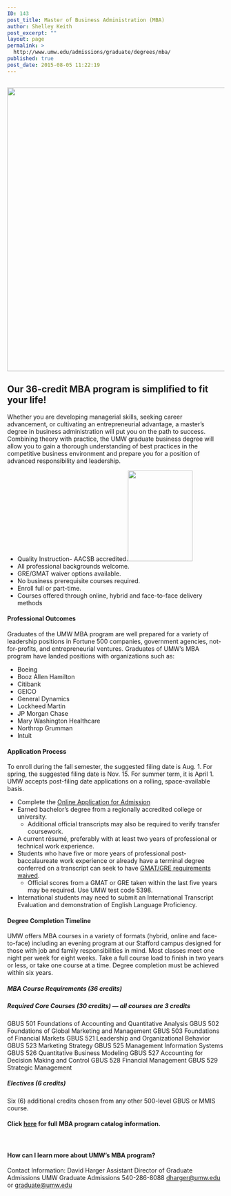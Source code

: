 ```yaml
---
ID: 143
post_title: Master of Business Administration (MBA)
author: Shelley Keith
post_excerpt: ""
layout: page
permalink: >
  http://www.umw.edu/admissions/graduate/degrees/mba/
published: true
post_date: 2015-08-05 11:22:19
---
```

<h2></h2>
<p data-wp-editing="1"><a href="http://www.umw.edu/admissions/wp-content/uploads/sites/6/2019/07/Web-mba-grad-pic.png"><img class="aligncenter size-page-feature-uncropped wp-image-48679" src="http://www.umw.edu/admissions/wp-content/uploads/sites/6/2019/07/Web-mba-grad-pic-1140x681.png" alt="" width="1100" height="657" /></a></p>

<h2><strong>Our 36-credit MBA program is simplified to fit your life!  </strong></h2>
<p data-wp-editing="1">Whether you are developing managerial skills, seeking career advancement, or cultivating an entrepreneurial advantage, a master’s degree in business administration will put you on the path to success. Combining theory with practice, the UMW graduate business degree will allow you to gain a thorough understanding of best practices in the competitive business environment and prepare you for a position of advanced responsibility and leadership.</p>

<ul>
 	<li>Quality Instruction- AACSB accredited.<a href="http://www.umw.edu/admissions/wp-content/uploads/sites/6/2019/07/AACSB-logo-accredited-vert-color-RGB-214x300.jpg"><img class="alignright wp-image-48677" src="http://www.umw.edu/admissions/wp-content/uploads/sites/6/2019/07/AACSB-logo-accredited-vert-color-RGB-214x300-214x300.jpg" alt="" width="150" height="210" data-wp-editing="1" /></a></li>
 	<li>All professional backgrounds welcome.</li>
 	<li>GRE/GMAT waiver options available.</li>
 	<li>No business prerequisite courses required.</li>
 	<li>Enroll full or part-time.</li>
 	<li>Courses offered through online, hybrid and face-to-face delivery methods</li>
</ul>
<h4><strong>Professional Outcomes </strong></h4>
Graduates of the UMW MBA program are well prepared for a variety of leadership positions in Fortune 500 companies, government agencies, not-for-profits, and entrepreneurial ventures. Graduates of UMW’s MBA program have landed positions with organizations such as:
<ul>
 	<li>Boeing</li>
 	<li>Booz Allen Hamilton</li>
 	<li>Citibank</li>
 	<li>GEICO</li>
 	<li>General Dynamics</li>
 	<li>Lockheed Martin</li>
 	<li>JP Morgan Chase</li>
 	<li>Mary Washington Healthcare</li>
 	<li>Northrop Grumman</li>
 	<li>Intuit</li>
</ul>
<h4><strong>Application Process</strong></h4>
To enroll during the fall semester, the suggested filing date is Aug. 1. For spring, the suggested filing date is Nov. 15. For summer term, it is April 1. UMW accepts post-filing date applications on a rolling, space-available basis.
<ul>
 	<li>Complete the <a href="https://www.applyweb.com/umw/menu.html">Online Application for Admission</a></li>
 	<li>Earned bachelor’s degree from a regionally accredited college or university.
<ul>
 	<li>Additional official transcripts may also be required to verify transfer coursework.</li>
</ul>
</li>
 	<li>A current résumé, preferably with at least two years of professional or technical work experience.</li>
 	<li>Students who have five or more years of professional post-baccalaureate work experience or already have a terminal degree conferred on a transcript can seek to have <a href="http://www.umw.edu/admissions/graduate/advising/waiver/">GMAT/GRE requirements waived</a>.
<ul>
 	<li>Official scores from a GMAT or GRE taken within the last five years may be required. Use UMW test code 5398.</li>
</ul>
</li>
 	<li>International students may need to submit an International Transcript Evaluation and demonstration of English Language Proficiency.</li>
</ul>
<h4><strong>Degree Completion Timeline </strong></h4>
UMW offers MBA courses in a variety of formats (hybrid, online and face-to-face) including an evening program at our Stafford campus designed for those with job and family responsibilities in mind. Most classes meet one night per week for eight weeks. Take a full course load to finish in two years or less, or take one course at a time. Degree completion must be achieved within six years.
<h5><strong>MBA Course Requirements (36 credits)</strong></h5>
<h5><strong>Required Core Courses (30 credits) — all courses are 3 credits</strong></h5>
GBUS 501 Foundations of Accounting and Quantitative Analysis
GBUS 502 Foundations of Global Marketing and Management
GBUS 503 Foundations of Financial Markets
GBUS 521 Leadership and Organizational Behavior
GBUS 523 Marketing Strategy
GBUS 525 Management Information Systems
GBUS 526 Quantitative Business Modeling
GBUS 527 Accounting for Decision Making and Control
GBUS 528 Financial Management
GBUS 529 Strategic Management
<h5><strong>Electives (6 credits)</strong></h5>
Six (6) additional credits chosen from any other 500-level GBUS or MMIS course.
<h4>Click <a href="https://publications.umw.https:/publications.umw.edu/graduatecatalog/graduate-programs/college-of-business/mba/">here</a> for full MBA program catalog information.</h4>
&nbsp;
<h4><strong>How can I learn more about UMW’s MBA program?</strong></h4>
Contact Information:
David Harger
Assistant Director of Graduate Admissions
UMW Graduate Admissions
540-286-8088
<a href="mailto:dharger@umw.edu">dharger@umw.edu</a> or <a href="mailto:graduate@umw.edu">graduate@umw.edu</a>